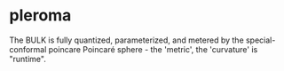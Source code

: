 # pleroma
The BULK is fully quantized, parameterized, and metered by the special-conformal poincare Poincaré sphere - the 'metric', the 'curvature' is "runtime".
